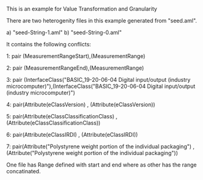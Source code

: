 This is an example for Value Transformation and Granularity

There are two heterogenity files in this example generated from "seed.aml".

a) "seed-String-1.aml"
b) "seed-String-0.aml"

It contains the following conflicts:

1: pair (MeasurementRangeStart),(MeasurementRange)

2: pair (MeasurementRangeEnd),(MeasurementRange)

3: pair (InterfaceClass("BASIC_19-20-06-04 Digital input/output (industry microcomputer)"),(InterfaceClass("BASIC_19-20-06-04 Digital input/output (industry microcomputer)")

4: pair(Attribute(eClassVersion) , (Attribute(eClassVersion))

5: pair(Attribute(eClassClassificationClass) , (Attribute(eClassClassificationClass))

6: pair(Attribute(eClassIRDI) , (Attribute(eClassIRDI))

7: pair(Attribute("Polystyrene weight portion of the individual packaging") , (Attribute("Polystyrene weight portion of the individual packaging"))



One file has Range defined with start and end where as other has the range concatinated.